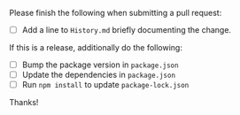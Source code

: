 Please finish the following when submitting a pull request:

- [ ] Add a line to `History.md` briefly documenting the change.

If this is a release, additionally do the following:

- [ ] Bump the package version in `package.json`
- [ ] Update the dependencies in `package.json`
- [ ] Run `npm install` to update `package-lock.json`

Thanks!
